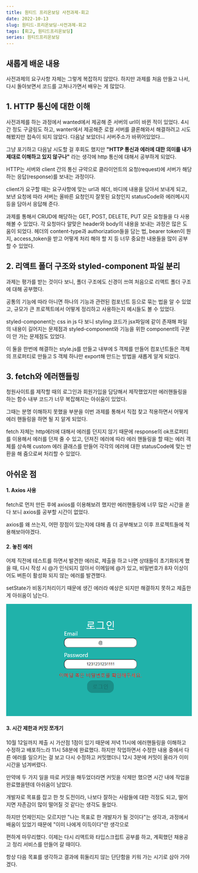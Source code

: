 ```yaml
---
title: 원티드 프리온보딩 사전과제-회고
date: 2022-10-13
slug: 원티드-프리온보딩-사전과제-회고
tags: [회고, 원티드프리온보딩]
series: 원티드프리온보딩
---
```


## 새롭게 배운 내용

사전과제의 요구사항 자체는 그렇게 복잡하지 않았다. 하지만 과제를 처음 만들고 나서, 다시 돌아보면서 코드를 고쳐나가면서 배우는 게 많았다.

## 1. HTTP 통신에 대한 이해

사전과제를 하는 과정에서 wanted에서 제공해 준 서버의 url이 바뀐 적이 있었다. 4시간 정도 구글링도 하고, wanter에서 제공해준 로컬 서버를 클론해와서 해결하려고 시도해봤지만 접속이 되지 않았다. 다음날 보았더니 서버주소가 바뀌어있었다...

그냥 포기하고 다음날 시도할 걸 후회도 했지만 **"HTTP 통신과 에러에 대한 의미를 내가 제대로 이해하고 있지 않구나"** 라는 생각에 http 통신에 대해서 공부하게 되었다.


HTTP는 서버와 client 간의 통신 규약으로 클라이언트의 요청(request)에 서버가 해당하는 응답(response)를 보내는 과정이다.

client가 요구할 때는 요구사항에 맞는 url과 헤더, 바디에 내용을 담아서 보내게 되고, 보낸 요청에 따라 서버는 올바른 요청인지 잘못된 요청인지 statusCode와 에러메시지 등을 담아서 응답해 준다.

과제를 통해서 CRUD에 해당하는 GET, POST, DELETE, PUT 모든 요청들을 다 사용해볼 수 있었다. 각 요청마다 알맞은 header와 body의 내용을 보내는 과정은 많은 도움이 되었다. 헤더의 content-type과 authorization들을 담는 법, bearer token이 뭔지, access_token을 받고 어떻게 처리 해야 할 지 등 너무 중요한 내용들을 많이 공부할 수 있었다.

## 2. 리액트 폴더 구조와 styled-component 파일 분리

과제는 평가를 받는 것이다 보니, 폴더 구조에도 신경이 쓰여 처음으로 리액트 폴더 구조에 대해 공부했다.

공통의 기능에 따라 아니면 하나의 기능과 관련된 컴포넌트 등으로 묶는 법을 알 수 있었고, 규모가 큰 프로젝트에서 어떻게 정리하고 사용하는지 예시들도 볼 수 있었다.

styled-component는 css in js 다 보니 styling 코드가 jsx파일에 같이 존재해 파일의 내용이 길어지는 문제점과 styled-component와 기능을 위한 component의 구분이 안 가는 문제점도 있었다.

이 둘을 한번에 해결하는 style.js를 만들고 내부에 S 객체를 만들어 컴포넌트들은 객체의 프로퍼티로 만들고 S 객체 하나만 export해 만드는 방법을 새롭게 알게 되었다.

## 3. fetch와 에러핸들링

청원사이트를 제작할 때의 로그인과 회원가입을 담당해서 제작했었지만 에러핸들링을 하는 함수 내부 코드가 너무 복잡해지는 아쉬움이 있었다.

그때는 분명 이해하지 못했을 부분을 이번 과제를 통해서 직접 찾고 적용하면서 어떻게 에러 핸들링을 하면 될 지 알게 되었다.

fetch 자체는 http에러에 대해서 에러를 던지지 않기 때문에 response의 ok프로퍼티를 이용해서 에러를 던져 줄 수 있고, 던져진 에러에 따라 에러 핸들링을 할 때는 에러 객체를 상속해 custom 에러 클래스를 만들어 각각의 에러에 대한 statusCode에 맞는 반환을 해 줌으로써 처리할 수 있었다.

## 아쉬운 점

#### 1. Axios 사용

fetch로 먼저 만든 후에 axios를 이용해보려 했지만 에러핸들링에 너무 많은 시간을 쏟다 보니 axios를 공부할 시간이 없었다.

axios를 왜 쓰는지, 어떤 장점이 있는지에 대해 좀 더 공부해보고 이후 프로젝트들에 적용해보아야겠다.

#### 2. 놓친 에러

어제 직전에 테스트를 하면서 발견한 에러로, 제출을 하고 나면 상태들이 초기화되게 했을 때, 다시 작성 시 @가 인식되지 않아서 이메일에 @가 있고, 비밀번호가 8자 이상이어도 버튼이 활성화 되지 않는 에러를 발견했다.

setState가 비동기처리이기 때문에 생긴 에러라 예상은 되지만 해결하지 못하고 제출한 게 아쉬움이 남는다.

<img src="./image-20221013154116466.png"/>

#### 3. 시간 제한과 커밋 쪼개기

10월 12일까지 제출 시 가산점 1점이 있기 때문에 저녁 11시에 에러핸들링을 이해하고 수정하고 배포하느라 11시 58분에 완료했다. 하지만 작업하면서 수정한 내용 중에서 다른 에러를 일으키는 걸 보고 다시 수정하고 커밋했더니 12시 3분에 커밋이 올라가 이미 시간을 넘겨버렸다.

만약에 두 가지 일을 따로 커밋을 해두었더라면 커밋을 삭제만 했으면 시간 내에 작업을 완료했을텐데 아쉬움이 남았다.

개발자로 목표를 잡고 한 첫 도전이라, 나보다 잘하는 사람들에 대한 걱정도 되고, 떨어지면 자존감이 많이 떨어질 것 같다는 생각도 들었다.

하지만 언제인지는 모르지만 "나는 목표로 한 개발자가 될 것이다"는 생각과, 과정에서 배움이 있었기 때문에 "이미 나에게 이득이다"란 생각으로

편하게 마무리했다. 이제는 다시 리액트와 타입스크립트 공부를 하고, 계획했던 채용공고 정리 서비스를 만들어 갈 때이다.

항상 다음 목표를 생각하고 결과에 휘둘리지 않는 단단함을 키워 가는 시기로 삼아 가야겠다.
